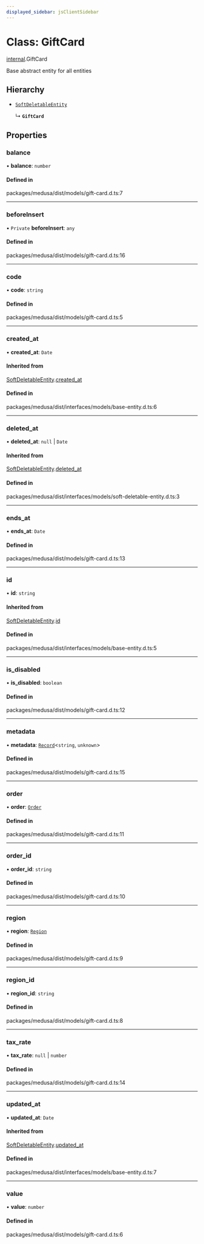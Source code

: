 ```yaml
---
displayed_sidebar: jsClientSidebar
---
```


# Class: GiftCard

[internal](../modules/internal-3.md).GiftCard

Base abstract entity for all entities

## Hierarchy

- [`SoftDeletableEntity`](internal-1.SoftDeletableEntity.md)

  ↳ **`GiftCard`**

## Properties

### balance

• **balance**: `number`

#### Defined in

packages/medusa/dist/models/gift-card.d.ts:7

___

### beforeInsert

• `Private` **beforeInsert**: `any`

#### Defined in

packages/medusa/dist/models/gift-card.d.ts:16

___

### code

• **code**: `string`

#### Defined in

packages/medusa/dist/models/gift-card.d.ts:5

___

### created\_at

• **created\_at**: `Date`

#### Inherited from

[SoftDeletableEntity](internal-1.SoftDeletableEntity.md).[created_at](internal-1.SoftDeletableEntity.md#created_at)

#### Defined in

packages/medusa/dist/interfaces/models/base-entity.d.ts:6

___

### deleted\_at

• **deleted\_at**: ``null`` \| `Date`

#### Inherited from

[SoftDeletableEntity](internal-1.SoftDeletableEntity.md).[deleted_at](internal-1.SoftDeletableEntity.md#deleted_at)

#### Defined in

packages/medusa/dist/interfaces/models/soft-deletable-entity.d.ts:3

___

### ends\_at

• **ends\_at**: `Date`

#### Defined in

packages/medusa/dist/models/gift-card.d.ts:13

___

### id

• **id**: `string`

#### Inherited from

[SoftDeletableEntity](internal-1.SoftDeletableEntity.md).[id](internal-1.SoftDeletableEntity.md#id)

#### Defined in

packages/medusa/dist/interfaces/models/base-entity.d.ts:5

___

### is\_disabled

• **is\_disabled**: `boolean`

#### Defined in

packages/medusa/dist/models/gift-card.d.ts:12

___

### metadata

• **metadata**: [`Record`](../modules/internal.md#record)<`string`, `unknown`\>

#### Defined in

packages/medusa/dist/models/gift-card.d.ts:15

___

### order

• **order**: [`Order`](internal-3.Order.md)

#### Defined in

packages/medusa/dist/models/gift-card.d.ts:11

___

### order\_id

• **order\_id**: `string`

#### Defined in

packages/medusa/dist/models/gift-card.d.ts:10

___

### region

• **region**: [`Region`](internal-3.Region.md)

#### Defined in

packages/medusa/dist/models/gift-card.d.ts:9

___

### region\_id

• **region\_id**: `string`

#### Defined in

packages/medusa/dist/models/gift-card.d.ts:8

___

### tax\_rate

• **tax\_rate**: ``null`` \| `number`

#### Defined in

packages/medusa/dist/models/gift-card.d.ts:14

___

### updated\_at

• **updated\_at**: `Date`

#### Inherited from

[SoftDeletableEntity](internal-1.SoftDeletableEntity.md).[updated_at](internal-1.SoftDeletableEntity.md#updated_at)

#### Defined in

packages/medusa/dist/interfaces/models/base-entity.d.ts:7

___

### value

• **value**: `number`

#### Defined in

packages/medusa/dist/models/gift-card.d.ts:6
